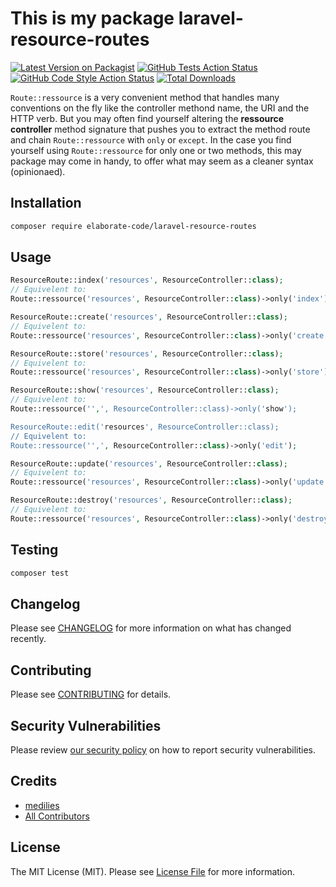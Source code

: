 # This is my package laravel-resource-routes

[![Latest Version on Packagist](https://img.shields.io/packagist/v/elaborate-code/laravel-resource-routes.svg?style=flat-square)](https://packagist.org/packages/elaborate-code/laravel-resource-routes)
[![GitHub Tests Action Status](https://img.shields.io/github/workflow/status/elaborate-code/laravel-resource-routes/run-tests?label=tests)](https://github.com/elaborate-code/laravel-resource-routes/actions?query=workflow%3Arun-tests+branch%3Amain)
[![GitHub Code Style Action Status](https://img.shields.io/github/workflow/status/elaborate-code/laravel-resource-routes/Fix%20PHP%20code%20style%20issues?label=code%20style)](https://github.com/elaborate-code/laravel-resource-routes/actions?query=workflow%3A"Fix+PHP+code+style+issues"+branch%3Amain)
[![Total Downloads](https://img.shields.io/packagist/dt/elaborate-code/laravel-resource-routes.svg?style=flat-square)](https://packagist.org/packages/elaborate-code/laravel-resource-routes)

`Route::ressource` is a very convenient method that handles many conventions on the fly like the controller methond name, the URI and the HTTP verb. But you may often find yourself altering the **ressource controller** method signature that pushes you to extract the method route and chain `Route::ressource` with `only` or `except`. In the case you find yourself using `Route::ressource` for only one or two methods, this may package may come in handy, to offer what may seem as a cleaner syntax (opinionaed).

## Installation

```bash
composer require elaborate-code/laravel-resource-routes
```

## Usage

```php
ResourceRoute::index('resources', ResourceController::class);
// Equivelent to:
Route::ressource('resources', ResourceController::class)->only('index');

ResourceRoute::create('resources', ResourceController::class);
// Equivelent to:
Route::ressource('resources', ResourceController::class)->only('create');

ResourceRoute::store('resources', ResourceController::class);
// Equivelent to:
Route::ressource('resources', ResourceController::class)->only('store');

ResourceRoute::show('resources', ResourceController::class);
// Equivelent to:
Route::ressource('',', ResourceController::class)->only('show');

ResourceRoute::edit('resources', ResourceController::class);
// Equivelent to:
Route::ressource('',', ResourceController::class)->only('edit');

ResourceRoute::update('resources', ResourceController::class);
// Equivelent to:
Route::ressource('resources', ResourceController::class)->only('update');

ResourceRoute::destroy('resources', ResourceController::class);
// Equivelent to:
Route::ressource('resources', ResourceController::class)->only('destroy');
```

## Testing

```bash
composer test
```

## Changelog

Please see [CHANGELOG](CHANGELOG.md) for more information on what has changed recently.

## Contributing

Please see [CONTRIBUTING](https://github.com/elaborate-code/.github/blob/main/CONTRIBUTING.md) for details.

## Security Vulnerabilities

Please review [our security policy](../../security/policy) on how to report security vulnerabilities.

## Credits

- [medilies](https://github.com/elaborate-code)
- [All Contributors](../../contributors)

## License

The MIT License (MIT). Please see [License File](LICENSE.md) for more information.
